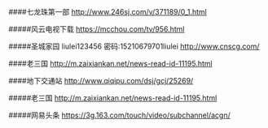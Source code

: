 ####七龙珠第一部 
http://www.246sj.com/v/371189/0_1.html

#####风云电视下载
https://mcchou.com/tv/956.html

#####圣城家园   liulei123456  密码:15210679701liulei
http://www.cnscg.com/

####老三国
http://m.zaixiankan.net/news-read-id-11195.html

####地下交通站
http://www.qiqipu.com/dsj/gcj/25269/

#####老三国
http://m.zaixiankan.net/news-read-id-11195.html

#####网易头条
https://3g.163.com/touch/video/subchannel/acgn/
